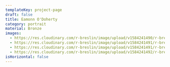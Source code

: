 ```yaml
---
templateKey: project-page
draft: false
title: Eamonn O'Doherty
category: portrait
material: Bronze
images:
  - https://res.cloudinary.com/r-breslin/image/upload/v1584241490/r-breslin-cloudinary/WORK/PORTRAIT/eamonn-o-doherty/eamonn-o-doherty_eamonn-o-doherty-01_cz9nz7.jpg
  - https://res.cloudinary.com/r-breslin/image/upload/v1584241491/r-breslin-cloudinary/WORK/PORTRAIT/eamonn-o-doherty/eamonn-o-doherty_eamonn-o-doherty-02_er9xc5.jpg
  - https://res.cloudinary.com/r-breslin/image/upload/v1584241491/r-breslin-cloudinary/WORK/PORTRAIT/eamonn-o-doherty/eamonn-o-doherty_eamonn-o-doherty-03_sdcbis.jpg
  - https://res.cloudinary.com/r-breslin/image/upload/v1584241492/r-breslin-cloudinary/WORK/PORTRAIT/eamonn-o-doherty/eamonn-o-doherty_eamonn-o-doherty-04_p3wrzy.jpg
isHorizontal: false
---
```

